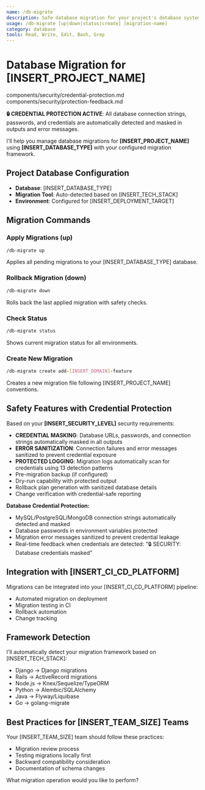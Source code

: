 ```yaml
---
name: /db-migrate
description: Safe database migration for your project's database system
usage: /db-migrate [up|down|status|create] [migration-name]
category: database
tools: Read, Write, Edit, Bash, Grep
---
```


# Database Migration for [INSERT_PROJECT_NAME]

<!-- SECURITY: Include credential protection for database operations -->
<include>components/security/credential-protection.md</include>
<include>components/security/protection-feedback.md</include>

**🔒 CREDENTIAL PROTECTION ACTIVE**: All database connection strings, passwords, and credentials are automatically detected and masked in outputs and error messages.

I'll help you manage database migrations for **[INSERT_PROJECT_NAME]** using **[INSERT_DATABASE_TYPE]** with your configured migration framework.

## Project Database Configuration
- **Database**: [INSERT_DATABASE_TYPE]
- **Migration Tool**: Auto-detected based on [INSERT_TECH_STACK]
- **Environment**: Configured for [INSERT_DEPLOYMENT_TARGET]

## Migration Commands

### Apply Migrations (up)
```bash
/db-migrate up
```
Applies all pending migrations to your [INSERT_DATABASE_TYPE] database.

### Rollback Migration (down)
```bash
/db-migrate down
```
Rolls back the last applied migration with safety checks.

### Check Status
```bash
/db-migrate status
```
Shows current migration status for all environments.

### Create New Migration
```bash
/db-migrate create add-[INSERT_DOMAIN]-feature
```
Creates a new migration file following [INSERT_PROJECT_NAME] conventions.

## Safety Features with Credential Protection

Based on your **[INSERT_SECURITY_LEVEL]** security requirements:
- **CREDENTIAL MASKING**: Database URLs, passwords, and connection strings automatically masked in all outputs
- **ERROR SANITIZATION**: Connection failures and error messages sanitized to prevent credential exposure
- **PROTECTED LOGGING**: Migration logs automatically scan for credentials using 13 detection patterns
- Pre-migration backup (if configured)
- Dry-run capability with protected output
- Rollback plan generation with sanitized database details
- Change verification with credential-safe reporting

**Database Credential Protection:**
- MySQL/PostgreSQL/MongoDB connection strings automatically detected and masked
- Database passwords in environment variables protected
- Migration error messages sanitized to prevent credential leakage
- Real-time feedback when credentials are detected: "🔒 SECURITY: Database credentials masked"

## Integration with [INSERT_CI_CD_PLATFORM]

Migrations can be integrated into your [INSERT_CI_CD_PLATFORM] pipeline:
- Automated migration on deployment
- Migration testing in CI
- Rollback automation
- Change tracking

## Framework Detection

I'll automatically detect your migration framework based on [INSERT_TECH_STACK]:
- Django → Django migrations
- Rails → ActiveRecord migrations
- Node.js → Knex/Sequelize/TypeORM
- Python → Alembic/SQLAlchemy
- Java → Flyway/Liquibase
- Go → golang-migrate

## Best Practices for [INSERT_TEAM_SIZE] Teams

Your [INSERT_TEAM_SIZE] team should follow these practices:
- Migration review process
- Testing migrations locally first
- Backward compatibility consideration
- Documentation of schema changes

What migration operation would you like to perform?